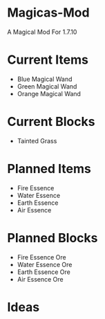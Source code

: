 # Magicas-Mod
A Magical Mod For 1.7.10

# Current Items
- Blue Magical Wand
- Green Magical Wand
- Orange Magical Wand

# Current Blocks
- Tainted Grass

# Planned Items
- Fire Essence
- Water Essence
- Earth Essence
- Air Essence


# Planned Blocks
- Fire Essence Ore
- Water Essence Ore
- Earth Essence Ore
- Air Essence Ore


# Ideas

